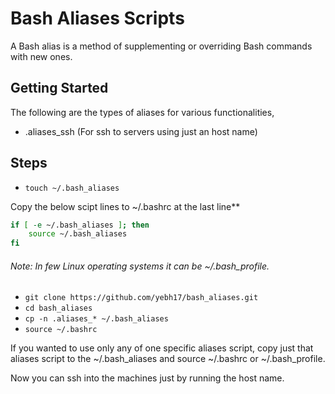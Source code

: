 # Bash Aliases Scripts

A Bash alias is a method of supplementing or overriding Bash commands with new ones.

## Getting Started

The following are the types of aliases for various functionalities,

-	.aliases_ssh (For ssh to servers using just an host name)

## Steps

-   `touch ~/.bash_aliases`

Copy the below scipt lines to ~/.bashrc at the last line**

```bash
if [ -e ~/.bash_aliases ]; then
    source ~/.bash_aliases
fi
```
###### Note: In few Linux operating systems it can be ~/.bash_profile.

-	`git clone https://github.com/yebh17/bash_aliases.git`
-   `cd bash_aliases`
-	`cp -n .aliases_* ~/.bash_aliases`
-	`source ~/.bashrc`

If you wanted to use only any of one specific aliases script, copy just that aliases script to the ~/.bash_aliases and source ~/.bashrc or ~/.bash_profile.

Now you can ssh into the machines just by running the host name.